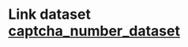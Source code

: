 # Link dataset [captcha_number_dataset](https://drive.google.com/file/d/1fBSNSw6xpMz1tJhbehNGFsX8DcJ5BwY7/view?usp=drive_link)
